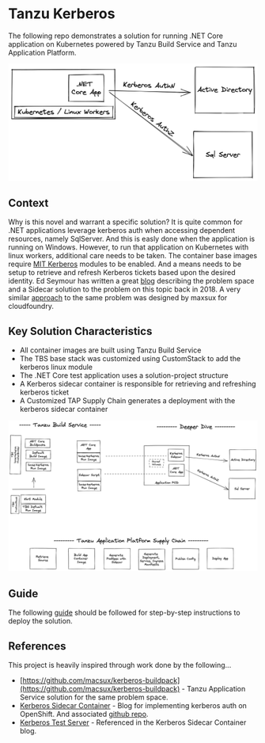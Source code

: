 # Tanzu Kerberos

The following repo demonstrates a solution for running .NET Core application on Kubernetes powered by Tanzu Build Service and Tanzu Application Platform.

![Desired Result](docs/desired-result.png)

## Context

Why is this novel and warrant a specific solution?  It is quite common for .NET applications leverage kerberos auth when accessing dependent resources, namely SqlServer.  And this is easly done when the application is running on Windows.  However, to run that application on Kubernetes with linux workers, additional care needs to be taken.  The container base images require [MIT Kerberos](https://web.mit.edu/kerberos/krb5-latest/doc/index.html) modules to be enabled.  And a means needs to be setup to retrieve and refresh Kerberos tickets based upon the desired identity.  Ed Seymour has written a great [blog](https://cloud.redhat.com/blog/kerberos-sidecar-container) describing the problem space and a Sidecar solution to the problem on this topic back in 2018.  A very similar [approach](https://github.com/macsux/kerberos-buildpack) to the same problem was designed by maxsux for cloudfoundry.

## Key Solution Characteristics

- All container images are built using Tanzu Build Service
- The TBS base stack was customized using CustomStack to add the kerberos linux module
- The .NET Core test application uses a solution-project structure
- A Kerberos sidecar container is responsible for retrieving and refreshing kerberos ticket
- A Customized TAP Supply Chain generates a deployment with the kerberos sidecar container

![Solution](docs/solution.png)

## Guide

The following [guide](guide.md) should be followed for step-by-step instructions to deploy the solution.

## References

This project is heavily inspired through work done by the following...

- [https://github.com/macsux/kerberos-buildpack](https://github.com/macsux/kerberos-buildpack) - Tanzu Application Service solution for the same problem space.
- [Kerberos Sidecar Container](https://cloud.redhat.com/blog/kerberos-sidecar-container) - Blog for implementing kerberos auth on OpenShift.  And associated [github repo](https://github.com/edseymour/kinit-sidecar/blob/master/openshift/example-client-deploy.yaml).
- [Kerberos Test Server](https://github.com/gcavalcante8808/docker-krb5-server) - Referenced in the Kerberos Sidecar Container blog.
